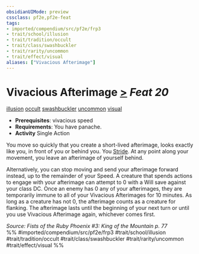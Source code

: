 ```yaml
---
obsidianUIMode: preview
cssclass: pf2e,pf2e-feat
tags:
- imported/compendium/src/pf2e/frp3
- trait/school/illusion
- trait/tradition/occult
- trait/class/swashbuckler
- trait/rarity/uncommon
- trait/effect/visual
aliases: ["Vivacious Afterimage"]
---
```

# Vivacious Afterimage  [>](chapter-9-playing-the-game.md#Actions "Single Action") *Feat 20*  
[illusion](illusion.md)  [occult](occult.md)  [swashbuckler](rules/traits/swashbuckler-apg.md)  [uncommon](uncommon.md)  [visual](visual.md)  

- **Prerequisites**: vivacious speed
- **Requirements**: You have panache.
- **Activity** Single Action

You move so quickly that you create a short-lived afterimage, looks exactly like you, in front of you or behind you. You [Stride](stride.md). At any point along your movement, you leave an afterimage of yourself behind.

Alternatively, you can stop moving and send your afterimage forward instead, up to the remainder of your Speed. A creature that spends actions to engage with your afterimage can attempt to 0 with a Will save against your class DC. Once an enemy has 0 any of your afterimages, they are temporarily immune to all of your Vivacious Afterimages for 10 minutes. As long as a creature has not 0, the afterimage counts as a creature for flanking. The afterimage lasts until the beginning of your next turn or until you use Vivacious Afterimage again, whichever comes first.

*Source: Fists of the Ruby Phoenix #3: King of the Mountain p. 77*  
%% #imported/compendium/src/pf2e/frp3 #trait/school/illusion #trait/tradition/occult #trait/class/swashbuckler #trait/rarity/uncommon #trait/effect/visual %%
